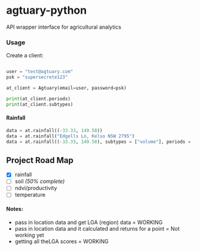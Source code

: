 # agtuary-python

API wrapper interface for agricultural analytics 

### Usage

Create a client:

```python

user = "test@agtuary.com"
psk = "supersecrete123"

at_client = Agtuary(email=user, password=psk)

print(at_client.periods)
print(at_client.subtypes)
```

#### Rainfall

```python
data = at.rainfall((-33.33, 149.58))
data = at.rainfall("Edgells Ln, Kelso NSW 2795")
data = at.rainfall((-33.33, 149.58), subtypes = ["volume"], periods = ["annual"])

```


## Project Road Map

- [x] rainfall
- [ ] soil *(50% complete)*
- [ ] ndvi/productivity
- [ ] temperature

 #### Notes:

- pass in location data and get LGA (region) data = WORKING
- pass in location data and it calculated and returns for a point = Not working yet
- getting all theLGA scores = WORKING

